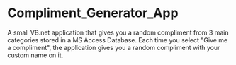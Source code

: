 # Compliment_Generator_App
A small VB.net application that gives you a random compliment from 3 main categories stored in a MS Access Database. Each time you select "Give me a compliment", the application gives you a random compliment with your custom name on it.
